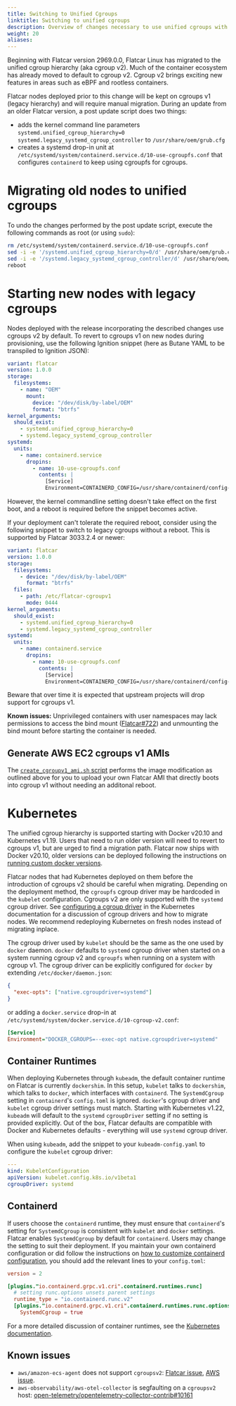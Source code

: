 ```yaml
---
title: Switching to Unified Cgroups
linktitle: Switching to unified cgroups
description: Overview of changes necessary to use unified cgroups with Kubernetes
weight: 20
aliases:
---
```


Beginning with Flatcar version 2969.0.0, Flatcar Linux has migrated to the unified
cgroup hierarchy (aka cgroup v2). Much of the container ecosystem has already
moved to default to cgroup v2. Cgroup v2 brings exciting new features in
areas such as eBPF and rootless containers.

Flatcar nodes deployed prior to this change will be kept on cgroups v1 (legacy
hierarchy) and will require manual migration. During an update from an older
Flatcar version, a post update script does two things:

* adds the kernel command line parameters `systemd.unified_cgroup_hierarchy=0 systemd.legacy_systemd_cgroup_controller`
  to `/usr/share/oem/grub.cfg`
* creates a systemd drop-in unit at `/etc/systemd/system/containerd.service.d/10-use-cgroupfs.conf` that
  configures `containerd` to keep using cgroupfs for cgroups.

# Migrating old nodes to unified cgroups

To undo the changes performed by the post update script, execute the following commands as root (or using `sudo`):

```bash
rm /etc/systemd/system/containerd.service.d/10-use-cgroupfs.conf
sed -i -e '/systemd.unified_cgroup_hierarchy=0/d' /usr/share/oem/grub.cfg
sed -i -e '/systemd.legacy_systemd_cgroup_controller/d' /usr/share/oem/grub.cfg
reboot
```

# Starting new nodes with legacy cgroups

Nodes deployed with the release incorporating the described changes use cgroups v2 by default. To revert to cgroups v1 on new
nodes during provisioning, use the following Ignition snippet (here as Butane YAML to be transpiled to Ignition JSON):

```yaml
variant: flatcar
version: 1.0.0
storage:
  filesystems:
    - name: "OEM"
      mount:
        device: "/dev/disk/by-label/OEM"
        format: "btrfs"
kernel_arguments:
  should_exist:
    - systemd.unified_cgroup_hierarchy=0
    - systemd.legacy_systemd_cgroup_controller
systemd:
  units:
    - name: containerd.service
      dropins:
        - name: 10-use-cgroupfs.conf
          contents: |
            [Service]
            Environment=CONTAINERD_CONFIG=/usr/share/containerd/config-cgroupfs.toml
```

However, the kernel commandline setting doesn't take effect on the first boot, and a reboot is required before the snippet becomes active.

If your deployment can't tolerate the required reboot, consider using the following snippet to switch to legacy cgroups without a reboot. This is supported by Flatcar 3033.2.4 or newer:

```yaml
variant: flatcar
version: 1.0.0
storage:
  filesystems:
    - device: "/dev/disk/by-label/OEM"
      format: "btrfs"
  files:
    - path: /etc/flatcar-cgroupv1
      mode: 0444
kernel_arguments:
  should_exist:
    - systemd.unified_cgroup_hierarchy=0
    - systemd.legacy_systemd_cgroup_controller
systemd:
  units:
    - name: containerd.service
      dropins:
        - name: 10-use-cgroupfs.conf
          contents: |
            [Service]
            Environment=CONTAINERD_CONFIG=/usr/share/containerd/config-cgroupfs.toml
```

Beware that over time it is expected that upstream projects will drop support for cgroups v1.

**Known issues:** Unprivileged containers with user namespaces may lack permissions to access the bind mount ([Flatcar#722](https://github.com/flatcar/Flatcar/issues/722)) and unmounting the bind mount before starting the container is needed.

## Generate AWS EC2 cgroups v1 AMIs

The [`create_cgroupv1_ami.sh` script](https://raw.githubusercontent.com/kinvolk/flatcar-docs/main/create_cgroupv1_ami.sh) performs the image modification as outlined above for you to upload your own Flatcar AMI that directly boots into cgroup v1 without needing an additonal reboot.

# Kubernetes

The unified cgroup hierarchy is supported starting with Docker v20.10 and
Kubernetes v1.19. Users that need to run older version will need to revert to
cgroups v1, but are urged to find a migration path. Flatcar now ships with Docker
v20.10, older versions can be deployed following the instructions on [running custom docker versions](use-a-custom-docker-or-containerd-version).

Flatcar nodes that had Kubernetes deployed on them before the introduction of
cgroups v2 should be careful when migrating. Depending on the deployment method,
the `cgroupfs` cgroup driver may be hardcoded in the `kubelet` configuration.
Cgroups v2 are only supported with the `systemd` cgroup driver. See [configuring a cgroup driver][kube-cgroup-docs] in the Kubernetes documentation for a discussion of cgroup drivers and how to migrate nodes. We recommend redeploying Kubernetes on fresh nodes instead of migrating inplace.

The cgroup driver used by `kubelet` should be the same as the one used by `docker` daemon. `docker` defaults to `systemd` cgroup driver when started on a system running cgroup v2 and `cgroupfs` when running on a system with cgroup v1. The cgroup driver can be explicitly configured for `docker` by extending `/etc/docker/daemon.json`:
```json
{
  "exec-opts": ["native.cgroupdriver=systemd"]
}
```
or adding a `docker.service` drop-in at `/etc/systemd/system/docker.service.d/10-cgroup-v2.conf`:
```ini
[Service]
Environment="DOCKER_CGROUPS=--exec-opt native.cgroupdriver=systemd"
```

## Container Runtimes

When deploying Kubernetes through `kubeadm`, the default container runtime on Flatcar is currently `dockershim`. In this setup, `kubelet` talks to `dockershim`, which talks to `docker`, which interfaces with `containerd`. The `SystemdCgroup` setting in `containerd`'s `config.toml` is ignored. `docker`'s cgroup driver and `kubelet` cgroup driver settings must match. Starting with Kubernetes v1.22, `kubeadm` will default to the `systemd` `cgroupDriver` setting if no setting is provided explicitly. Out of the box, Flatcar defaults are compatible with Docker and Kubernetes defaults - everything will use `systemd` cgroup driver.

When using `kubeadm`, add the snippet to your `kubeadm-config.yaml` to configure the `kubelet` cgroup driver:

```yaml
---
kind: KubeletConfiguration
apiVersion: kubelet.config.k8s.io/v1beta1
cgroupDriver: systemd
```

## Containerd

If users choose the `containerd` runtime, they must ensure that `containerd`'s setting for `SystemdCgroup` is consistent with `kubelet` and `docker` settings. Flatcar enables `SystemdCgroup` by default for `containerd`. Users may change the setting to suit their deployment.
If you maintain your own containerd configuration or did follow the instructions on
[how to customize containerd configuration](customizing-docker), you should add the relevant lines to your `config.toml`:
```toml
version = 2

[plugins."io.containerd.grpc.v1.cri".containerd.runtimes.runc]
  # setting runc.options unsets parent settings
  runtime_type = "io.containerd.runc.v2"
  [plugins."io.containerd.grpc.v1.cri".containerd.runtimes.runc.options]
    SystemdCgroup = true
 ```
 
For a more detailed discussion of container runtimes, see the [Kubernetes documentation][kube-runtime-docs].

## Known issues

* `aws/amazon-ecs-agent` does not support `cgroupsv2`: [Flatcar issue](https://github.com/flatcar/Flatcar/issues/585), [AWS issue](https://github.com/aws/containers-roadmap/issues/1535).
* `aws-observability/aws-otel-collector` is segfaulting on a `cgroupsv2` host: [open-telemetry/opentelemetry-collector-contrib#10161](https://github.com/open-telemetry/opentelemetry-collector-contrib/issues/10161)


[kube-cgroup-docs]: https://kubernetes.io/docs/tasks/administer-cluster/kubeadm/configure-cgroup-driver/#migrating-to-the-systemd-driver
[kube-runtime-docs]: https://kubernetes.io/docs/setup/production-environment/container-runtimes/
